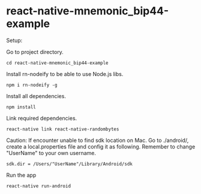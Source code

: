 # react-native-mnemonic_bip44-example

Setup:

Go to project directory.

`cd react-native-mnemonic_bip44-example`

Install rn-nodeify to be able to use Node.js libs.

`npm i rn-nodeify -g`

Install all dependencies.

`npm install`

Link required dependencies.

`react-native link react-native-randombytes`

Caution: 
If encounter unable to find sdk location on Mac.
Go to ./android/, create a local.properties file and config it as following.
Remember to change "UserName" to your own username.

`sdk.dir = /Users/"UserName"/Library/Android/sdk`

Run the app

`react-native run-android`
